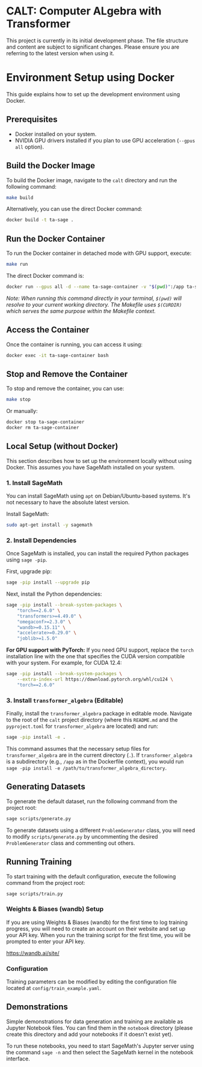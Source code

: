 # CALT: Computer ALgebra with Transformer
This project is currently in its initial development phase. The file structure and content are subject to significant changes. Please ensure you are referring to the latest version when using it.

# Environment Setup using Docker

This guide explains how to set up the development environment using Docker.

## Prerequisites

- Docker installed on your system.
- NVIDIA GPU drivers installed if you plan to use GPU acceleration (`--gpus all` option).

## Build the Docker Image

To build the Docker image, navigate to the `calt` directory and run the following command:

```bash
make build
```

Alternatively, you can use the direct Docker command:

```bash
docker build -t ta-sage .
```

## Run the Docker Container

To run the Docker container in detached mode with GPU support, execute:

```bash
make run
```

The direct Docker command is:

```bash
docker run --gpus all -d --name ta-sage-container -v "$(pwd)":/app ta-sage tail -f /dev/null
```
*Note: When running this command directly in your terminal, `$(pwd)` will resolve to your current working directory. The Makefile uses `$(CURDIR)` which serves the same purpose within the Makefile context.*

## Access the Container

Once the container is running, you can access it using:

```bash
docker exec -it ta-sage-container bash
```

## Stop and Remove the Container

To stop and remove the container, you can use:

```bash
make stop
```

Or manually:

```bash
docker stop ta-sage-container
docker rm ta-sage-container
```

## Local Setup (without Docker)

This section describes how to set up the environment locally without using Docker. This assumes you have SageMath installed on your system.

### 1. Install SageMath

You can install SageMath using `apt` on Debian/Ubuntu-based systems. It's not necessary to have the absolute latest version.

Install SageMath:

```bash
sudo apt-get install -y sagemath
```

### 2. Install Dependencies

Once SageMath is installed, you can install the required Python packages using `sage -pip`.

First, upgrade pip:

```bash
sage -pip install --upgrade pip
```

Next, install the Python dependencies:

```bash
sage -pip install --break-system-packages \
    "torch==2.6.0" \
    "transformers>=4.49.0" \
    "omegaconf>=2.3.0" \
    "wandb>=0.15.11" \
    "accelerate>=0.29.0" \
    "joblib>=1.5.0"
```

**For GPU support with PyTorch:**
If you need GPU support, replace the `torch` installation line with the one that specifies the CUDA version compatible with your system. For example, for CUDA 12.4:

```bash
sage -pip install --break-system-packages \
    --extra-index-url https://download.pytorch.org/whl/cu124 \
    "torch==2.6.0"
```

### 3. Install `transformer_algebra` (Editable)

Finally, install the `transformer_algebra` package in editable mode. Navigate to the root of the `calt` project directory (where this `README.md` and the  `pyproject.toml` for `transformer_algebra` are located) and run:

```bash
sage -pip install -e .
```
This command assumes that the necessary setup files for `transformer_algebra` are in the current directory (`.`). If `transformer_algebra` is a subdirectory (e.g., `/app` as in the Dockerfile context), you would run `sage -pip install -e /path/to/transformer_algebra_directory`.

## Generating Datasets

To generate the default dataset, run the following command from the project root:

```bash
sage scripts/generate.py
```

To generate datasets using a different `ProblemGenerator` class, you will need to modify `scripts/generate.py` by uncommenting the desired `ProblemGenerator` class and commenting out others.

## Running Training

To start training with the default configuration, execute the following command from the project root:

```bash
sage scripts/train.py
```

### Weights & Biases (wandb) Setup

If you are using Weights & Biases (wandb) for the first time to log training progress, you will need to create an account on their website and set up your API key. When you run the training script for the first time, you will be prompted to enter your API key.

https://wandb.ai/site/

### Configuration

Training parameters can be modified by editing the configuration file located at `config/train_example.yaml`.

## Demonstrations

Simple demonstrations for data generation and training are available as Jupyter Notebook files. You can find them in the `notebook` directory (please create this directory and add your notebooks if it doesn't exist yet).

To run these notebooks, you need to start SageMath's Jupyter server using the command `sage -n` and then select the SageMath kernel in the notebook interface.
